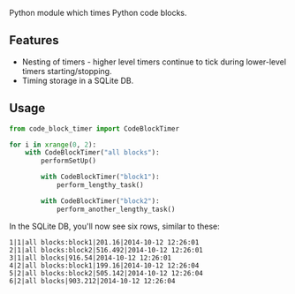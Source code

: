 Python module which times Python code blocks.

Features
--------
* Nesting of timers - higher level timers continue to tick during lower-level timers starting/stopping.
* Timing storage in a SQLite DB.

Usage
-----
```python
from code_block_timer import CodeBlockTimer

for i in xrange(0, 2):
    with CodeBlockTimer("all blocks"):
        performSetUp()

        with CodeBlockTimer("block1"):
            perform_lengthy_task()

        with CodeBlockTimer("block2"):
            perform_another_lengthy_task()

```
In the SQLite DB, you'll now see six rows, similar to these:
```
1|1|all blocks:block1|201.16|2014-10-12 12:26:01
2|1|all blocks:block2|516.492|2014-10-12 12:26:01
3|1|all blocks|916.54|2014-10-12 12:26:01
4|2|all blocks:block1|199.16|2014-10-12 12:26:04
5|2|all blocks:block2|505.142|2014-10-12 12:26:04
6|2|all blocks|903.212|2014-10-12 12:26:04
```

